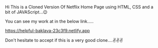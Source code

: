 Hi This is a Cloned Version Of Netflix Home Page using HTML, CSS and a bit of JAVAScript...😉

You can see my work at in the below link.....

https://helpful-baklava-23c3f9.netlify.app

Don't hesitate to accept if this is a very good clone....✌️✌️✌️
